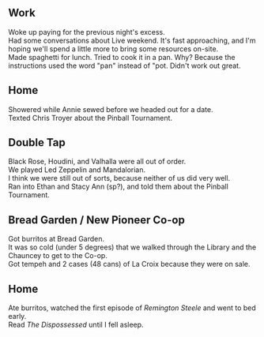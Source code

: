 ## Work
Woke up paying for the previous night's excess.  
Had some conversations about Live weekend. It's fast approaching, and I'm hoping we'll spend a little more to bring some resources on-site.  
Made spaghetti for lunch. Tried to cook it in a pan. Why? Because the instructions used the word "pan" instead of "pot. Didn't work out great.  

## Home
Showered while Annie sewed before we headed out for a date.  
Texted Chris Troyer about the Pinball Tournament.  

## Double Tap
Black Rose, Houdini, and Valhalla were all out of order.  
We played Led Zeppelin and Mandalorian.  
I think we were still out of sorts, because neither of us did very well.  
Ran into Ethan and Stacy Ann (sp?), and told them about the Pinball Tournament.  

## Bread Garden / New Pioneer Co-op
Got burritos at Bread Garden.  
It was so cold (under 5 degrees) that we walked through the Library and the Chauncey to get to the Co-op.  
Got tempeh and 2 cases (48 cans) of La Croix because they were on sale.  

## Home
Ate burritos, watched the first episode of _Remington Steele_ and went to bed early.  
Read _The Dispossessed_ until I fell asleep.  
